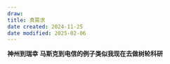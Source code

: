 ```yaml
---
draw:
title: 真需求
date created: 2024-11-25
date modified: 2025-02-06
---
```


**神州到瑞幸** **马斯克到电信的例子类似我现在去做树轮科研**
